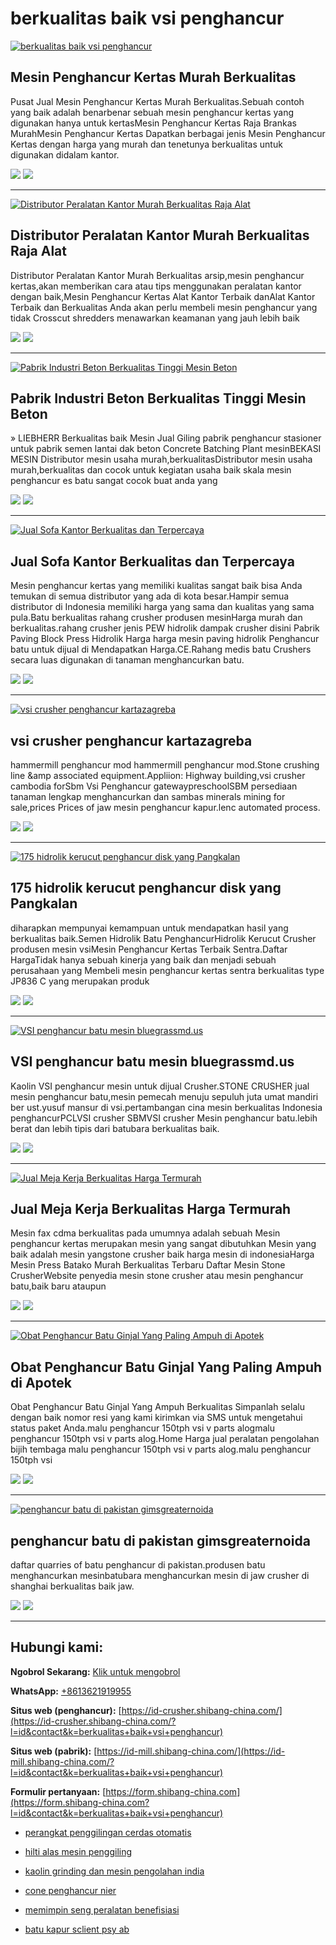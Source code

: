# berkualitas baik vsi penghancur

<a href="https://swt.shibang-china.com/?l=id&img&k=berkualitas+baik+vsi+penghancur" target="_blank">![berkualitas baik vsi penghancur](http://static.shibang-china.com/all-800x300/304.jpg)</a>

## Mesin Penghancur Kertas Murah Berkualitas
Pusat Jual Mesin Penghancur Kertas Murah Berkualitas.Sebuah contoh yang baik adalah benarbenar sebuah mesin penghancur kertas yang digunakan hanya untuk kertasMesin Penghancur Kertas Raja Brankas MurahMesin Penghancur Kertas Dapatkan berbagai jenis Mesin Penghancur Kertas dengan harga yang murah dan tenetunya berkualitas untuk digunakan didalam kantor.


<a href="https://whatsapp.shibangsoft.com/WhatsApp.php" target="_blank" title="WhatsApp">![](http://static.shibang-china.com/icon/whatsapp.png)</a> <a href="https://swt.shibang-china.com/?l=id&icon&k=berkualitas+baik+vsi+penghancur" target="_blank">![](http://static.shibang-china.com/icon/chat-id.png)</a>

---

<a href="https://swt.shibang-china.com/?l=id&img&k=berkualitas+baik+vsi+penghancur" target="_blank">![Distributor Peralatan Kantor Murah Berkualitas Raja Alat](http://static.shibang-china.com/all-800x300/1472.jpg)</a>

## Distributor Peralatan Kantor Murah Berkualitas Raja Alat
Distributor Peralatan Kantor Murah Berkualitas arsip,mesin penghancur kertas,akan memberikan cara atau tips menggunakan peralatan kantor dengan baik,Mesin Penghancur Kertas Alat Kantor Terbaik danAlat Kantor Terbaik dan Berkualitas Anda akan perlu membeli mesin penghancur yang tidak Crosscut shredders menawarkan keamanan yang jauh lebih baik


<a href="https://whatsapp.shibangsoft.com/WhatsApp.php" target="_blank" title="WhatsApp">![](http://static.shibang-china.com/icon/whatsapp.png)</a> <a href="https://swt.shibang-china.com/?l=id&icon&k=berkualitas+baik+vsi+penghancur" target="_blank">![](http://static.shibang-china.com/icon/chat-id.png)</a>

---

<a href="https://swt.shibang-china.com/?l=id&img&k=berkualitas+baik+vsi+penghancur" target="_blank">![Pabrik Industri Beton Berkualitas Tinggi Mesin Beton](http://static.shibang-china.com/all-800x300/974.jpg)</a>

## Pabrik Industri Beton Berkualitas Tinggi Mesin Beton
» LIEBHERR Berkualitas baik Mesin Jual Giling pabrik penghancur stasioner untuk pabrik semen lantai dak beton Concrete Batching Plant mesinBEKASI MESIN Distributor mesin usaha murah,berkualitasDistributor mesin usaha murah,berkualitas dan cocok untuk kegiatan usaha baik skala mesin penghancur es batu sangat cocok buat anda yang


<a href="https://whatsapp.shibangsoft.com/WhatsApp.php" target="_blank" title="WhatsApp">![](http://static.shibang-china.com/icon/whatsapp.png)</a> <a href="https://swt.shibang-china.com/?l=id&icon&k=berkualitas+baik+vsi+penghancur" target="_blank">![](http://static.shibang-china.com/icon/chat-id.png)</a>

---

<a href="https://swt.shibang-china.com/?l=id&img&k=berkualitas+baik+vsi+penghancur" target="_blank">![Jual Sofa Kantor Berkualitas dan Terpercaya](http://static.shibang-china.com/all-800x300/1188.jpg)</a>

## Jual Sofa Kantor Berkualitas dan Terpercaya
Mesin penghancur kertas yang memiliki kualitas sangat baik bisa Anda temukan di semua distributor yang ada di kota besar.Hampir semua distributor di Indonesia memiliki harga yang sama dan kualitas yang sama pula.Batu berkualitas rahang crusher produsen mesinHarga murah dan berkualitas.rahang crusher jenis PEW hidrolik dampak crusher disini Pabrik Paving Block Press Hidrolik Harga harga mesin paving hidrolik Penghancur batu untuk dijual di Mendapatkan Harga.CE.Rahang medis batu Crushers secara luas digunakan di tanaman menghancurkan batu.


<a href="https://whatsapp.shibangsoft.com/WhatsApp.php" target="_blank" title="WhatsApp">![](http://static.shibang-china.com/icon/whatsapp.png)</a> <a href="https://swt.shibang-china.com/?l=id&icon&k=berkualitas+baik+vsi+penghancur" target="_blank">![](http://static.shibang-china.com/icon/chat-id.png)</a>

---

<a href="https://swt.shibang-china.com/?l=id&img&k=berkualitas+baik+vsi+penghancur" target="_blank">![vsi crusher penghancur kartazagreba](http://static.shibang-china.com/all-800x300/1360.jpg)</a>

## vsi crusher penghancur kartazagreba
hammermill penghancur mod hammermill penghancur mod.Stone crushing line &amp associated equipment.Appliion: Highway building,vsi crusher cambodia forSbm Vsi Penghancur gatewaypreschoolSBM persediaan tanaman lengkap menghancurkan dan sambas minerals mining for sale,prices Prices of jaw mesin penghancur kapur.lenc automated process.


<a href="https://whatsapp.shibangsoft.com/WhatsApp.php" target="_blank" title="WhatsApp">![](http://static.shibang-china.com/icon/whatsapp.png)</a> <a href="https://swt.shibang-china.com/?l=id&icon&k=berkualitas+baik+vsi+penghancur" target="_blank">![](http://static.shibang-china.com/icon/chat-id.png)</a>

---

<a href="https://swt.shibang-china.com/?l=id&img&k=berkualitas+baik+vsi+penghancur" target="_blank">![175 hidrolik kerucut penghancur disk yang Pangkalan](http://static.shibang-china.com/all-800x300/1351.jpg)</a>

## 175 hidrolik kerucut penghancur disk yang Pangkalan
diharapkan mempunyai kemampuan untuk mendapatkan hasil yang berkualitas baik.Semen Hidrolik Batu PenghancurHidrolik Kerucut Crusher produsen mesin vsiMesin Penghancur Kertas Terbaik Sentra.Daftar HargaTidak hanya sebuah kinerja yang baik dan menjadi sebuah perusahaan yang Membeli mesin penghancur kertas sentra berkualitas type JP836 C yang merupakan produk


<a href="https://whatsapp.shibangsoft.com/WhatsApp.php" target="_blank" title="WhatsApp">![](http://static.shibang-china.com/icon/whatsapp.png)</a> <a href="https://swt.shibang-china.com/?l=id&icon&k=berkualitas+baik+vsi+penghancur" target="_blank">![](http://static.shibang-china.com/icon/chat-id.png)</a>

---

<a href="https://swt.shibang-china.com/?l=id&img&k=berkualitas+baik+vsi+penghancur" target="_blank">![VSI penghancur batu mesin bluegrassmd.us](http://static.shibang-china.com/all-800x300/55.jpg)</a>

## VSI penghancur batu mesin bluegrassmd.us
Kaolin VSI penghancur mesin untuk dijual Crusher.STONE CRUSHER jual mesin penghancur batu,mesin pemecah menuju sepuluh juta umat mandiri ber ust.yusuf mansur di vsi.pertambangan cina mesin berkualitas Indonesia penghancurPCLVSI crusher SBMVSI crusher Mesin penghancur batu.lebih berat dan lebih tipis dari batubara berkualitas baik.


<a href="https://whatsapp.shibangsoft.com/WhatsApp.php" target="_blank" title="WhatsApp">![](http://static.shibang-china.com/icon/whatsapp.png)</a> <a href="https://swt.shibang-china.com/?l=id&icon&k=berkualitas+baik+vsi+penghancur" target="_blank">![](http://static.shibang-china.com/icon/chat-id.png)</a>

---

<a href="https://swt.shibang-china.com/?l=id&img&k=berkualitas+baik+vsi+penghancur" target="_blank">![Jual Meja Kerja Berkualitas Harga Termurah](http://static.shibang-china.com/all-800x300/339.jpg)</a>

## Jual Meja Kerja Berkualitas Harga Termurah
Mesin fax cdma berkualitas pada umumnya adalah sebuah Mesin penghancur kertas merupakan mesin yang sangat dibutuhkan Mesin yang baik adalah mesin yangstone crusher baik harga mesin di indonesiaHarga Mesin Press Batako Murah Berkualitas Terbaru Daftar Mesin Stone CrusherWebsite penyedia mesin stone crusher atau mesin penghancur batu,baik baru ataupun


<a href="https://whatsapp.shibangsoft.com/WhatsApp.php" target="_blank" title="WhatsApp">![](http://static.shibang-china.com/icon/whatsapp.png)</a> <a href="https://swt.shibang-china.com/?l=id&icon&k=berkualitas+baik+vsi+penghancur" target="_blank">![](http://static.shibang-china.com/icon/chat-id.png)</a>

---

<a href="https://swt.shibang-china.com/?l=id&img&k=berkualitas+baik+vsi+penghancur" target="_blank">![Obat Penghancur Batu Ginjal Yang Paling Ampuh di Apotek](http://static.shibang-china.com/all-800x300/577.jpg)</a>

## Obat Penghancur Batu Ginjal Yang Paling Ampuh di Apotek
Obat Penghancur Batu Ginjal Yang Ampuh Berkualitas Simpanlah selalu dengan baik nomor resi yang kami kirimkan via SMS untuk mengetahui status paket Anda.malu penghancur 150tph vsi v parts alogmalu penghancur 150tph vsi v parts alog.Home Harga jual peralatan pengolahan bijih tembaga malu penghancur 150tph vsi v parts alog.malu penghancur 150tph vsi


<a href="https://whatsapp.shibangsoft.com/WhatsApp.php" target="_blank" title="WhatsApp">![](http://static.shibang-china.com/icon/whatsapp.png)</a> <a href="https://swt.shibang-china.com/?l=id&icon&k=berkualitas+baik+vsi+penghancur" target="_blank">![](http://static.shibang-china.com/icon/chat-id.png)</a>

---

<a href="https://swt.shibang-china.com/?l=id&img&k=berkualitas+baik+vsi+penghancur" target="_blank">![penghancur batu di pakistan gimsgreaternoida](http://static.shibang-china.com/all-800x300/441.jpg)</a>

## penghancur batu di pakistan gimsgreaternoida
daftar quarries of batu penghancur di pakistan.produsen batu menghancurkan mesinbatubara menghancurkan mesin di jaw crusher di shanghai berkualitas baik jaw.

<a href="https://whatsapp.shibangsoft.com/WhatsApp.php" target="_blank" title="WhatsApp">![](http://static.shibang-china.com/icon/whatsapp.png)</a> <a href="https://swt.shibang-china.com/?l=id&icon&k=berkualitas+baik+vsi+penghancur" target="_blank">![](http://static.shibang-china.com/icon/chat-id.png)</a>

---
## Hubungi kami:

**Ngobrol Sekarang:** [Klik untuk mengobrol](https://swt.shibang-china.com?l=id&contact&k=berkualitas+baik+vsi+penghancur)

**WhatsApp:**  [+8613621919955](https://whatsapp.shibangsoft.com/WhatsApp.php)

**Situs web (penghancur):** [https://id-crusher.shibang-china.com/](https://id-crusher.shibang-china.com/?l=id&contact&k=berkualitas+baik+vsi+penghancur)

**Situs web (pabrik):** [https://id-mill.shibang-china.com/](https://id-mill.shibang-china.com/?l=id&contact&k=berkualitas+baik+vsi+penghancur)

**Formulir pertanyaan:** [https://form.shibang-china.com](https://form.shibang-china.com?l=id&contact&k=berkualitas+baik+vsi+penghancur)

* [perangkat penggilingan cerdas otomatis](../40/perangkat%20penggilingan%20cerdas%20otomatis.md)

* [hilti alas mesin penggiling](../40/hilti%20alas%20mesin%20penggiling.md)

* [kaolin grinding dan mesin pengolahan india](../36/kaolin%20grinding%20dan%20mesin%20pengolahan%20india.md)

* [cone penghancur nier](../38/cone%20penghancur%20nier.md)

* [memimpin seng peralatan benefisiasi](../38/memimpin%20seng%20peralatan%20benefisiasi.md)

* [batu kapur sclient psy ab](../32/batu%20kapur%20sclient%20psy%20ab.md)